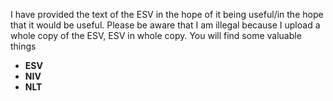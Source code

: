 I have provided the text of the ESV in the hope of it being useful/in the hope that it would be useful. Please be aware that I am illegal because I upload a whole copy of the ESV, ESV in whole copy.
You will find some valuable things
- **ESV**
- **NIV**
- **NLT**
